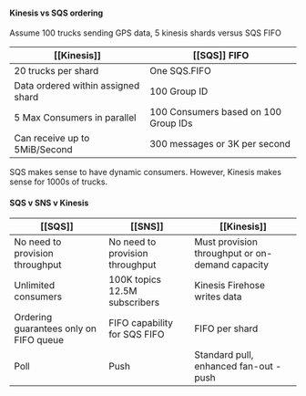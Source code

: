 
#### Kinesis vs SQS ordering
Assume 100 trucks sending GPS data, 5 kinesis shards versus SQS FIFO

| [[Kinesis]] | [[SQS]] FIFO |
|---|---|
|20 trucks per shard | One SQS.FIFO 
| Data ordered within assigned shard | 100 Group ID
| 5 Max Consumers in parallel | 100 Consumers based on 100 Group IDs 
| Can receive up to 5MiB/Second | 300 messages or 3K per second

SQS makes sense to have dynamic consumers. However, Kinesis makes sense for 1000s of trucks.

#### SQS v SNS v Kinesis

| [[SQS]] | [[SNS]] | [[Kinesis]]|
|---|---|---|
| No need to provision throughput | No need to provision throughput | Must provision throughput or on-demand capacity|
| Unlimited consumers | 100K topics 12.5M subscribers| Kinesis Firehose writes data
| Ordering guarantees only on FIFO queue | FIFO capability for SQS FIFO | FIFO per shard |
| Poll | Push | Standard pull, enhanced fan-out - push|